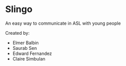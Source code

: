 # Slingo

An easy way to communicate in ASL with young people

Created by:
- Elmer Balbin
- Saurab Sen
- Edward Fernandez
- Claire Simbulan